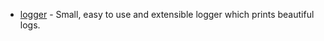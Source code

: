 - [logger](https://pub.dev/packages/logger) - Small, easy to use and extensible logger which prints beautiful logs.
